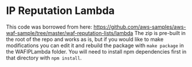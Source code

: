 # IP Reputation Lambda

This code was borrowed from here: https://github.com/aws-samples/aws-waf-sample/tree/master/waf-reputation-lists/lambda
The zip is pre-built in the root of the repo and works as is, but if you would like to make modifications you can edit
it and rebuild the package with ``make package`` in the WAFIPLambda folder.  You will need to install npm dependencies
first in that directory with  ``npm install``.